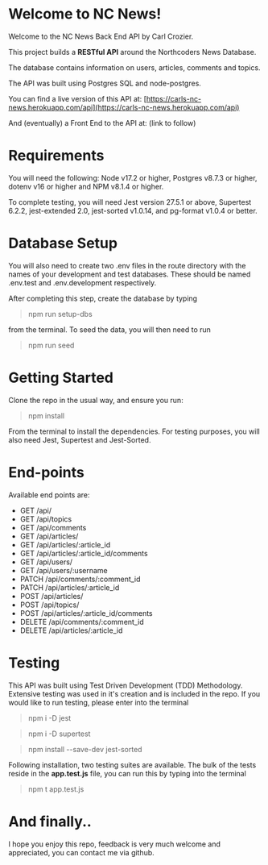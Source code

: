 # Welcome to NC News!

Welcome to the NC News Back End API by Carl Crozier.

This project builds a **RESTful API** around the Northcoders News Database.

The database contains information on users, articles, comments and topics.

The API was built using Postgres SQL and node-postgres.

You can find a live version of this API at: [https://carls-nc-news.herokuapp.com/api](https://carls-nc-news.herokuapp.com/api)

And (eventually) a Front End to the API at: (link to follow)

# Requirements

You will need the following: Node v17.2 or higher, Postgres v8.7.3 or higher, dotenv v16 or higher and NPM v8.1.4 or higher.

To complete testing, you will need Jest version 27.5.1 or above, Supertest 6.2.2, jest-extended 2.0, jest-sorted v1.0.14, and pg-format v1.0.4 or better.

# Database Setup

You will also need to create two .env files in the route directory with the names of your development and test databases. These should be named .env.test and .env.development respectively.

After completing this step, create the database by typing

> npm run setup-dbs

from the terminal. To seed the data, you will then need to run

> npm run seed

# Getting Started

Clone the repo in the usual way, and ensure you run:

> npm install

From the terminal to install the dependencies. For testing purposes, you will also need Jest, Supertest and Jest-Sorted.

# End-points

Available end points are:

- GET /api/
- GET /api/topics
- GET /api/comments
- GET /api/articles/
- GET /api/articles/:article_id
- GET /api/articles/:article_id/comments
- GET /api/users/
- GET /api/users/:username
- PATCH /api/comments/:comment_id
- PATCH /api/articles/:article_id
- POST /api/articles/
- POST /api/topics/
- POST /api/articles/:article_id/comments
- DELETE /api/comments/:comment_id
- DELETE /api/articles/:article_id

# Testing

This API was built using Test Driven Development (TDD) Methodology. Extensive testing was used in it's creation and is included in the repo. If you would like to run testing, please enter into the terminal

> npm i -D jest

> npm i -D supertest

> npm install --save-dev jest-sorted

Following installation, two testing suites are available. The bulk of the tests reside in the **app.test.js** file, you can run this by typing into the terminal

> npm t app.test.js

# And finally..

I hope you enjoy this repo, feedback is very much welcome and appreciated, you can contact me via github.
